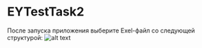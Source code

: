 # EYTestTask2
После запуска приложения выберите Exel-файл со следующей структурой:
![alt text](https://drive.google.com/open?id=1mtIM1P8H8YDJHTxmFcDCL4wS4OvLt2y_)
